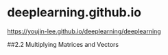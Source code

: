 # deeplearning.github.io

https://youjin-lee.github.io/deeplearning/deeplearning

##2.2 Multiplying Matrices and Vectors

